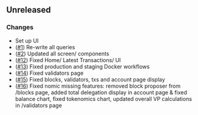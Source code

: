 ## Unreleased

### Changes
- Set up UI 
- ([\#1](https://github.com/forbole/big-dipper-2.0-nomic/pull/1)) Re-write all queries
- ([\#2](https://github.com/forbole/big-dipper-2.0-nomic/pull/2)) Updated all screen/ components
- ([\#12](https://github.com/forbole/big-dipper-2.0-nomic/pull/12)) Fixed Home/ Latest Transactions/ UI 
- ([\#13](https://github.com/forbole/big-dipper-2.0-nomic/pull/13)) Fixed production and staging Docker workflows 
- ([\#14](https://github.com/forbole/big-dipper-2.0-nomic/pull/14)) Fixed validators page
- ([\#15](https://github.com/forbole/big-dipper-2.0-nomic/pull/15)) Fixed blocks, validators, txs and account page display
- ([\#16](https://github.com/forbole/big-dipper-2.0-nomic/pull/16)) Fixed nomic missing features: removed block proposer from /blocks page, added total delegation display in account page & fixed balance chart, fixed tokenomics chart, updated overall VP calculations in /validators page

